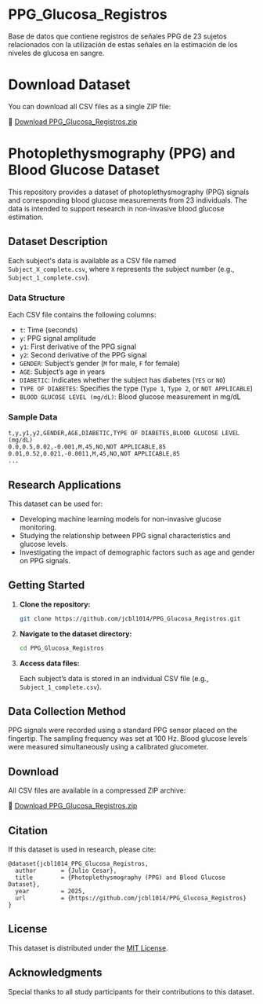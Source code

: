 # PPG_Glucosa_Registros
Base de datos que contiene registros de señales PPG de 23 sujetos relacionados con la utilización de estas señales en la estimación de los niveles de  glucosa en sangre. 

# Download Dataset  

You can download all CSV files as a single ZIP file:  

🔗 [Download PPG_Glucosa_Registros.zip](https://github.com/jcbl1014/PPG_Glucosa_Registros/blob/main/PPG_Glucosa_Registros.zip)


# Photoplethysmography (PPG) and Blood Glucose Dataset

This repository provides a dataset of photoplethysmography (PPG) signals and corresponding blood glucose measurements from 23 individuals. The data is intended to support research in non-invasive blood glucose estimation.

## Dataset Description

Each subject's data is available as a CSV file named `Subject_X_complete.csv`, where `X` represents the subject number (e.g., `Subject_1_complete.csv`).

### Data Structure

Each CSV file contains the following columns:

- `t`: Time (seconds)
- `y`: PPG signal amplitude
- `y1`: First derivative of the PPG signal
- `y2`: Second derivative of the PPG signal
- `GENDER`: Subject’s gender (`M` for male, `F` for female)
- `AGE`: Subject’s age in years
- `DIABETIC`: Indicates whether the subject has diabetes (`YES` or `NO`)
- `TYPE OF DIABETES`: Specifies the type (`Type 1`, `Type 2`, or `NOT APPLICABLE`)
- `BLOOD GLUCOSE LEVEL (mg/dL)`: Blood glucose measurement in mg/dL

### Sample Data

```csv
t,y,y1,y2,GENDER,AGE,DIABETIC,TYPE OF DIABETES,BLOOD GLUCOSE LEVEL (mg/dL)
0.0,0.5,0.02,-0.001,M,45,NO,NOT APPLICABLE,85
0.01,0.52,0.021,-0.0011,M,45,NO,NOT APPLICABLE,85
...
```

## Research Applications

This dataset can be used for:

- Developing machine learning models for non-invasive glucose monitoring.
- Studying the relationship between PPG signal characteristics and glucose levels.
- Investigating the impact of demographic factors such as age and gender on PPG signals.

## Getting Started

1. **Clone the repository:**

   ```bash
   git clone https://github.com/jcbl1014/PPG_Glucosa_Registros.git
   ```

2. **Navigate to the dataset directory:**

   ```bash
   cd PPG_Glucosa_Registros
   ```

3. **Access data files:**

   Each subject’s data is stored in an individual CSV file (e.g., `Subject_1_complete.csv`).

## Data Collection Method

PPG signals were recorded using a standard PPG sensor placed on the fingertip. The sampling frequency was set at 100 Hz. Blood glucose levels were measured simultaneously using a calibrated glucometer.

## Download

All CSV files are available in a compressed ZIP archive:

🔗 [Download PPG_Glucosa_Registros.zip](https://github.com/jcbl1014/PPG_Glucosa_Registros/raw/main/PPG_Glucosa_Registros.zip)

## Citation

If this dataset is used in research, please cite:

```
@dataset{jcbl1014_PPG_Glucosa_Registros,
  author       = {Julio Cesar},
  title        = {Photoplethysmography (PPG) and Blood Glucose Dataset},
  year         = 2025,
  url          = {https://github.com/jcbl1014/PPG_Glucosa_Registros}
}
```

## License

This dataset is distributed under the [MIT License](LICENSE).

## Acknowledgments

Special thanks to all study participants for their contributions to this dataset.

